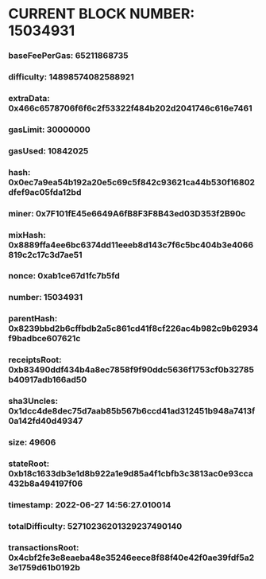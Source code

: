# CURRENT BLOCK NUMBER: 15034931

### baseFeePerGas: 65211868735
### difficulty: 14898574082588921
### extraData: 0x466c6578706f6f6c2f53322f484b202d2041746c616e7461
### gasLimit: 30000000
### gasUsed: 10842025
### hash: 0x0ec7a9ea54b192a20e5c69c5f842c93621ca44b530f16802dfef9ac05fda12bd
### miner: 0x7F101fE45e6649A6fB8F3F8B43ed03D353f2B90c
### mixHash: 0x8889ffa4ee6bc6374dd11eeeb8d143c7f6c5bc404b3e4066819c2c17c3d7ae51
### nonce: 0xab1ce67d1fc7b5fd
### number: 15034931
### parentHash: 0x8239bbd2b6cffbdb2a5c861cd41f8cf226ac4b982c9b62934f9badbce607621c
### receiptsRoot: 0xb83490ddf434b4a8ec7858f9f90ddc5636f1753cf0b32785b40917adb166ad50
### sha3Uncles: 0x1dcc4de8dec75d7aab85b567b6ccd41ad312451b948a7413f0a142fd40d49347
### size: 49606
### stateRoot: 0xb18c1633db3e1d8b922a1e9d85a4f1cbfb3c3813ac0e93cca432b8a494197f06
### timestamp: 2022-06-27 14:56:27.010014
### totalDifficulty: 52710236201329237490140
### transactionsRoot: 0x4cbf2fe3e8eaeba48e35246eece8f88f40e42f0ae39fdf5a23e1759d61b0192b
